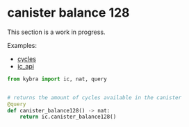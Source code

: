 # canister balance 128

This section is a work in progress.

Examples:

-   [cycles](https://github.com/demergent-labs/kybra/tree/main/examples/cycles)
-   [ic_api](https://github.com/demergent-labs/kybra/tree/main/examples/ic_api)

```python
from kybra import ic, nat, query


# returns the amount of cycles available in the canister
@query
def canister_balance128() -> nat:
    return ic.canister_balance128()
```
